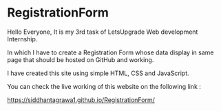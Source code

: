 # RegistrationForm

Hello Everyone, It is my 3rd task of LetsUpgrade Web development Internship.

In which I have to create a Registration Form whose data display in same page that should be hosted on GitHub and working. 

I have created this site using simple HTML, CSS and JavaScript.

You can check the live working of this website on the following link :

https://siddhantagrawa1.github.io/RegistrationForm/
